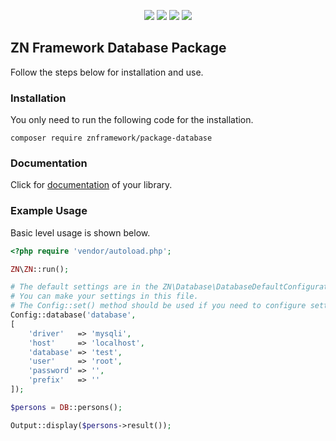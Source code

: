 <p align="center">
<a href="https://packagist.org/packages/znframework/package-database" rel="nofollow">
	<img src="https://img.shields.io/packagist/dt/znframework/package-database?style=flat-square" style="max-width:100%;"></a>
<a href="//packagist.org/packages/znframework/package-database" rel="nofollow">
	<img src="https://img.shields.io/github/v/release/znframework/package-database?style=flat-square&color=00BFFF" style="max-width:100%;"></a>
<a href="//packagist.org/packages/znframework/package-database" rel="nofollow">
	<img src="https://img.shields.io/github/release-date/znframework/package-database?style=flat-square" style="max-width:100%;"></a>
<a href="//packagist.org/packages/znframework/package-database" rel="nofollow">
	<img src="https://img.shields.io/github/license/znframework/package-database?style=flat-square" style="max-width:100%;"></a>
</p>

<h2>ZN Framework Database Package</h2>
<p>
Follow the steps below for installation and use.
</p>

<h3>Installation</h3>
<p>
You only need to run the following code for the installation.
</p>

```
composer require znframework/package-database
```

<h3>Documentation</h3>
<p>
Click for <a href="https://docs.znframework.com/veritabani-kullanimi/veritabani-kutuphanesi-bolum-1">documentation</a> of your library.
</p>

<h3>Example Usage</h3>
<p>
Basic level usage is shown below.
</p>

```php
<?php require 'vendor/autoload.php';

ZN\ZN::run();

# The default settings are in the ZN\Database\DatabaseDefaultConfiguration file. 
# You can make your settings in this file.
# The Config::set() method should be used if you need to configure settings externally.
Config::database('database', 
[
    'driver'   => 'mysqli',
    'host'     => 'localhost', 
    'database' => 'test',
    'user'     => 'root',
    'password' => '',
    'prefix'   => ''
]);

$persons = DB::persons();

Output::display($persons->result());
```
